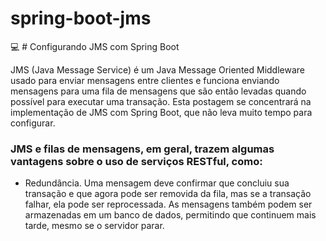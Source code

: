 # spring-boot-jms
:computer: # Configurando JMS com Spring Boot

JMS (Java Message Service) é um Java Message Oriented Middleware usado para enviar mensagens entre clientes e funciona enviando mensagens para uma fila de mensagens que são então levadas quando possível para executar uma transação. Esta postagem se concentrará na implementação de JMS com Spring Boot, que não leva muito tempo para configurar.

### JMS e filas de mensagens, em geral, trazem algumas vantagens sobre o uso de serviços RESTful, como:

- Redundância. Uma mensagem deve confirmar que concluiu sua transação e que agora pode ser removida da fila, mas se a transação falhar, ela pode ser reprocessada. As mensagens também podem ser armazenadas em um banco de dados, permitindo que continuem mais tarde, mesmo se o servidor parar.
